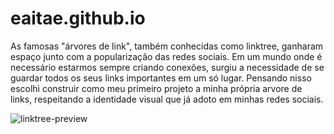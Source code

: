 # eaitae.github.io

As famosas "árvores de link", também conhecidas como linktree, ganharam espaço junto com a popularização das redes sociais. Em um mundo onde é necessário estarmos sempre criando conexões, surgiu a necessidade de se guardar todos os seus links importantes em um só lugar. 
Pensando nisso escolhi construir como meu primeiro projeto a <bold> minha </bold> própria arvore de links, respeitando a identidade visual que já adoto em minhas redes sociais. 

![linktree-preview](https://media.discordapp.net/attachments/941386143168098406/941694909172314162/linktree.png?width=411&height=663)
